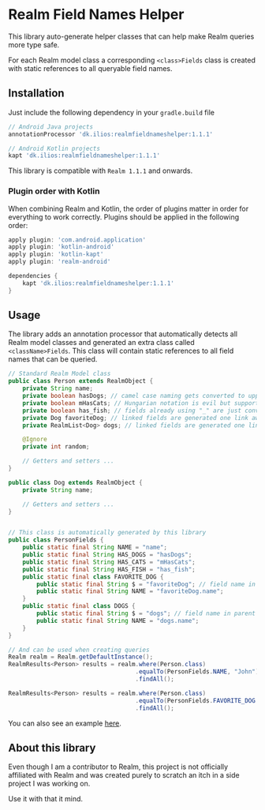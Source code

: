 # Realm Field Names Helper

This library auto-generate helper classes that can help make Realm queries more type safe.

For each Realm model class a corresponding `<class>Fields` class is created with static references
to all queryable field names.

## Installation

Just include the following dependency in your `gradle.build` file

```gradle
// Android Java projects
annotationProcessor 'dk.ilios:realmfieldnameshelper:1.1.1'

// Android Kotlin projects
kapt 'dk.ilios:realmfieldnameshelper:1.1.1'
```

This library is compatible with  `Realm 1.1.1` and onwards.

### Plugin order with Kotlin

When combining Realm and Kotlin, the order of plugins matter in order for everything to work
correctly. Plugins should be applied in the following order:

```gradle
apply plugin: 'com.android.application'
apply plugin: 'kotlin-android'
apply plugin: 'kotlin-kapt'
apply plugin: 'realm-android'

dependencies {
    kapt 'dk.ilios:realmfieldnameshelper:1.1.1'
}
```

## Usage

The library adds an annotation processor that automatically detects all Realm model classes and
generated an extra class called `<className>Fields`. This class will contain static references
to all field names that can be queried.

```java
// Standard Realm Model class
public class Person extends RealmObject {
    private String name;
    private boolean hasDogs; // camel case naming gets converted to uppercase separated by "_"
    private boolean mHasCats; // Hungarian notation is evil but support for m starting prefix.
    private boolean has_fish; // fields already using "_" are just converted as they are.
    private Dog favoriteDog; // linked fields are generated one link away
    private RealmList<Dog> dogs; // linked fields are generated one link away

    @Ignore
    private int random;

    // Getters and setters ...
}

public class Dog extends RealmObject {
    private String name;

    // Getters and setters ...
}


// This class is automatically generated by this library
public class PersonFields {
    public static final String NAME = "name";
    public static final String HAS_DOGS = "hasDogs";
    public static final String HAS_CATS = "mHasCats";
    public static final String HAS_FISH = "has_fish";
    public static final class FAVORITE_DOG {
        public static final String $ = "favoriteDog"; // field name in parent object
        public static final String NAME = "favoriteDog.name";
    }
    public static final class DOGS {
        public static final String $ = "dogs"; // field name in parent object
        public static final String NAME = "dogs.name";
    }
}

// And can be used when creating queries
Realm realm = Realm.getDefaultInstance();
RealmResults<Person> results = realm.where(Person.class)
                                    .equalTo(PersonFields.NAME, "John")
                                    .findAll();

RealmResults<Person> results = realm.where(Person.class)
                                    .equalTo(PersonFields.FAVORITE_DOG.NAME, "Fido")
                                    .findAll();
```

You can also see an example [here](/example).

## About this library

Even though I am a contributor to Realm, this project is not officially affiliated with Realm and
was created purely to scratch an itch in a side project I was working on.

Use it with that it mind.













